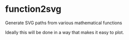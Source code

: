 # function2svg
Generate SVG paths from various mathematical functions

Ideally this will be done in a way that makes it easy to plot.
